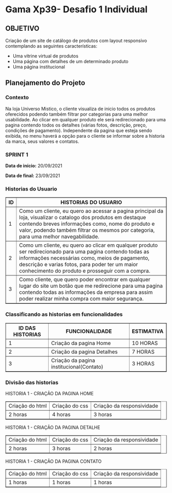 <h1>Gama Xp39- Desafio 1 Individual</h1>

<h2>OBJETIVO</h2>
  <p>Criação de um site de catálogo de produtos com layout responsivo contemplando as seguintes características:</p>

<ul>
  <li>Uma vitrine virtual de produtos</li>
  <li>Uma página com detalhes de um determinado produto</li>
  <li>Uma página institucional</li>
</ul>

<h2>Planejamento do Projeto</h2>

<h3>Contexto</h3>
<p>Na loja Universo Mistico, o cliente visualiza de inicio todos os produtos oferecidos podendo também filtrar por categorias para uma melhor usabilidade.
Ao clicar em qualquer produto ele será redirecionado para uma pagina contendo todos os detalhes (várias fotos, descrição, preço, condições de pagamento). Independente da pagina que esteja sendo exibida, no menu haverá a opção para o cliente se informar sobre a historia da marca, seus valores e contatos.
</p>

<h3>SPRINT 1</h3>

<p><strong>Data de início:</strong> 20/09/2021</p>
<p><strong>Data de final:</strong> 23/09/2021</p>

<h3>Historias do Usuario</h3>

<table border="1">
    <tr>
        <th>ID</th>
        <th>HISTORIAS DO USUARIO</th>
    </tr>
    <tr>
        <td>1</td>
        <td>Como um cliente, eu quero ao acessar a pagina principal da loja, visualizar o catalogo dos produtos em destaque contendo breves informações como, nome do produto e valor, podendo também filtrar os mesmos por categoria, para uma melhor navegabilidade.</td>
    </tr>
    <tr>
        <td>2</td>
        <td>Como um cliente, eu quero ao clicar em qualquer produto ser redirecionado para uma pagina contendo todas as informações necessárias como, meios de pagamento, descrição e varias fotos, para poder ter um maior conhecimento do produto e prosseguir com a compra.</td>
    </tr>
    <tr>
        <td>3</td>
        <td>Como cliente, que quero poder encontrar em qualquer lugar do site um botão que me redirecione para uma pagina contendo todas as informações da empresa para assim poder realizar minha compra com maior segurança.</td>
    </tr>
</table>

<h3>Classificando as historias em funcionalidades</h3>

<table border="1">
    <tr>
        <th>ID DAS HISTORIAS</th>
        <th>FUNCIONALIDADE</th>
        <th>ESTIMATIVA</th>
    </tr>
    <tr>
        <td>1</td>
        <td>Criação da pagina Home</td>
        <td>10 HORAS</td>
    </tr>
    <tr>
        <td>2</td>
        <td>Criação da pagina Detalhes </td>
        <td>7 HORAS</td>
    </tr>
   <tr>
        <td>3</td>
        <td>Criação da pagina institucional(Contato)</td>
        <td>3 HORAS</td>
    </tr>
</table>

<h3>Divisão das historias </h3>

<p>HISTORIA 1 - CRIAÇÃO DA PAGINA HOME</p>

 <table border="1">
   <tr>
       <td>Criação do html</td>
       <td>Criação do css</td>
       <td>Criação da responsividade</td>
   </tr>
  <tr>
       <td>2 horas</td>
       <td>4 horas</td>
       <td>3 horas</td>
   </tr>
</table>

<p>HISTORIA 1 - CRIAÇÃO DA PAGINA DETALHE</p>

 <table border="1">
   <tr>
       <td>Criação do html</td>
       <td>Criação do css</td>
       <td>Criação da responsividade</td>
   </tr>
  <tr>
       <td>2 horas</td>
       <td>3 horas</td>
       <td>2 horas</td>
   </tr>
</table>

<p>HISTORIA 1 - CRIAÇÃO DA PAGINA CONTATO</p>

 <table border="1">
   <tr>
       <td>Criação do html</td>
       <td>Criação do css</td>
       <td>Criação da responsividade</td>
   </tr>
  <tr>
       <td>1 horas</td>
       <td>1 horas</td>
       <td>1 horas</td>
   </tr>
</table>
